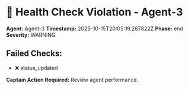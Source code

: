# 🚨 Health Check Violation - Agent-3

**Agent:** Agent-3
**Timestamp:** 2025-10-15T20:05:19.287822Z
**Phase:** end
**Severity:** WARNING

## Failed Checks:

- ❌ status_updated

**Captain Action Required:** Review agent performance.
